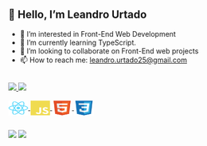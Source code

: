 ## 👋 Hello, I’m Leandro Urtado
- 👀 I’m interested in Front-End Web Development
- 🌱 I’m currently learning TypeScript.
- 💞️ I’m looking to collaborate on Front-End web projects
- 📫 How to reach me: leandro.urtado25@gmail.com
<br>

<div align="left">
  <a href="https://github.com/urtadolg">
  <img width="50%" src="https://github-readme-stats.vercel.app/api?username=urtadolg&show_icons=true&theme=github_dark&include_all_commits=true&count_private=true"/>
  <img width="50%" src="https://github-readme-stats.vercel.app/api/top-langs/?username=urtadolg&layout=compact&langs_count=7&theme=github_dark"/>
</div>

<div style="display: inline_block" align="left"><br>
  <img align="center" alt="urtadolg-React" height="30" width="40" src="https://raw.githubusercontent.com/devicons/devicon/master/icons/react/react-original.svg">
  <img align="center" alt="urtadolg-Js" height="30" width="40" src="https://raw.githubusercontent.com/devicons/devicon/master/icons/javascript/javascript-plain.svg">
  <img align="center" alt="urtadolg-HTML" height="30" width="40" src="https://raw.githubusercontent.com/devicons/devicon/master/icons/html5/html5-original.svg">
  <img align="center" alt="urtadolg-CSS" height="30" width="40" src="https://raw.githubusercontent.com/devicons/devicon/master/icons/css3/css3-original.svg">
</div>
  
  ##
 
<div> 
  <a href = "mailto:leandro.urtado25@gmail.com"><img src="https://img.shields.io/badge/-Gmail-%23333?style=for-the-badge&logo=gmail&logoColor=white" target="_blank"></a>
  <a href="https://www.linkedin.com/in/leandro-urtado/" target="_blank"><img src="https://img.shields.io/badge/-LinkedIn-%230077B5?style=for-the-badge&logo=linkedin&logoColor=white" target="_blank"></a>  
  
  
</div>
  
